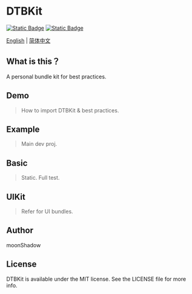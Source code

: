 # DTBKit

 [![Static Badge](https://img.shields.io/badge/iOS-Swift-green)]() [![Static Badge](https://img.shields.io/badge/Cocoapods-1.12.1-green)]()



[English](https://github.com/darkThanBlack/DTBKit/README.md) |  [简体中文](https://github.com/darkThanBlack/DTBKit/README.zh-CN.md)



## What is this？

A personal bundle kit for best practices.



## Demo

> How to import DTBKit & best practices.



## Example

> Main dev proj.



## Basic

> Static. Full test.



## UIKit

> Refer for UI bundles. 





## Author

moonShadow

## License

DTBKit is available under the MIT license. See the LICENSE file for more info.
